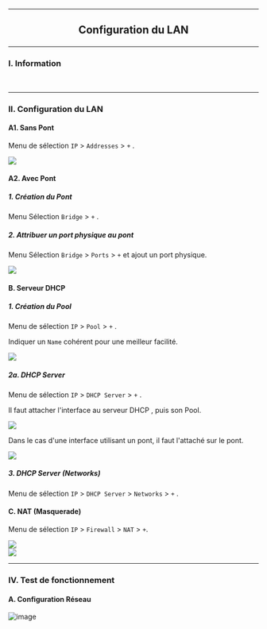 ------------------------------------------------------------------------------------------------------------------------------------------------------------------------------------------------------
## <p align='center'> Configuration du LAN </p>

------------------------------------------------------------------------------------------------------------------------------------------------------------------------------------------------------
### I. Information

<br />


------------------------------------------------------------------------------------------------------------------------------------------------------------------------------------------------------
### II. Configuration du LAN
#### A1. Sans Pont
Menu de sélection `IP` > `Addresses` > `+` .

<img src='https://github.com/Drthrax74/Mikrotik/assets/35907/72056b51-7bf3-4587-bbf0-e856d303126a' />

#### A2. Avec Pont
##### 1. Création du Pont
Menu Sélection `Bridge` > `+` .

##### 2. Attribuer un port physique au pont
Menu Sélection `Bridge` > `Ports` > `+` et ajout un port physique.

<img src='https://github.com/Drthrax74/Mikrotik/assets/35907/5c125b71-a5d5-4f70-8bc9-14db98408eb3' />

#### B. Serveur DHCP
##### 1. Création du Pool
Menu de sélection `IP` > `Pool` > `+` .

Indiquer un `Name` cohérent pour une meilleur facilité.

<img src='https://github.com/Drthrax74/Mikrotik/assets/35907/69afb31d-876a-42f0-9447-8d84242ec692' />

##### 2a. DHCP Server
Menu de sélection `IP` > `DHCP Server` > `+` .

Il faut attacher l'interface au serveur DHCP , puis son Pool.

<img src='https://github.com/Drthrax74/Mikrotik/assets/35907/1159d745-5dbb-436f-928a-36a42e39cb77' />

<br />

Dans le cas d'une interface utilisant un pont, il faut l'attaché sur le pont.

<img src='https://github.com/Drthrax74/Mikrotik/assets/35907/0b576793-1d10-4e45-81ef-950a3d8d24bf' />

<br />

##### 3. DHCP Server (Networks)
Menu de sélection `IP` > `DHCP Server` > `Networks` > `+` .


#### C. NAT (Masquerade)
Menu de sélection `IP` > `Firewall` > `NAT` > `+`. 

<img src='https://github.com/Drthrax74/Mikrotik/assets/35907/20867a8f-e62d-4481-b8c1-a939184dff95' />

<br />

<img src='https://github.com/Drthrax74/Mikrotik/assets/35907/d7519170-c70a-40a9-8238-17940894200d' />



------------------------------------------------------------------------------------------------------------------------------------------------------------------------------------------------------
### IV. Test de fonctionnement
#### A. Configuration Réseau
![image](https://github.com/Drthrax74/Mikrotik/assets/35907/1cfd8070-2b4d-484f-ae6f-3a3f34082797)

